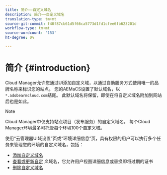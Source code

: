```yaml
---
title: 简介——自定义域名
description: 简介——自定义域名
translation-type: tm+mt
source-git-commit: f40f87cb61d5f66ca5773d1fd1cfee6fb623201d
workflow-type: tm+mt
source-wordcount: '153'
ht-degree: 0%

---
```



# 简介 {#introduction}

Cloud Manager允许您通过UI添加自定义域，以通过自助服务方式使用唯一的品牌名称来标识您的站点。 您的AEMaCS设置了默认域名，以`*.adobearmcloud.com`结尾。 此默认域名将保留，即使在将自定义域名附加到网站后也是如此。

>[!NOTE]
>Cloud Manager中仅支持站点项目（发布服务）的自定义域名。 每个Cloud Manager环境最多可托管每个环境100个自定义域。

使用“云管理器UI域设置”页或“环境详细信息”页，具有权限的用户可以执行多个任务来管理您的环境的自定义域名，包括：

* [添加自定义域名](/help/implementing/cloud-manager/custom-domain-names/add-custom-domain-name.md)
* [查看或更新自定](/help/implementing/cloud-manager/custom-domain-names/view-update-replace-custom-domain-name.md) 义域名，它允许用户视图详细信息或替换即将过期的证书
* [删除自定义域名](/help/implementing/cloud-manager/custom-domain-names/delete-custom-domain-name.md)